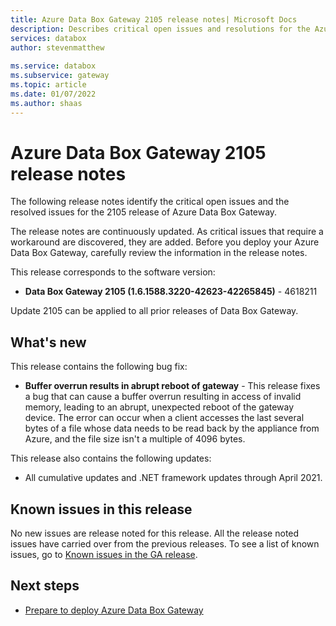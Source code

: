 ```yaml
---
title: Azure Data Box Gateway 2105 release notes| Microsoft Docs
description: Describes critical open issues and resolutions for the Azure Data Box Gateway running 2105 release.
services: databox
author: stevenmatthew
 
ms.service: databox
ms.subservice: gateway
ms.topic: article
ms.date: 01/07/2022
ms.author: shaas
---
```


# Azure Data Box Gateway 2105 release notes

The following release notes identify the critical open issues and the resolved issues for the 2105 release of Azure Data Box Gateway.

The release notes are continuously updated. As critical issues that require a workaround are discovered, they are added. Before you deploy your Azure Data Box Gateway, carefully review the information in the release notes.  

This release corresponds to the software version:

- **Data Box Gateway 2105 (1.6.1588.3220-42623-42265845)** - 4618211

Update 2105 can be applied to all prior releases of Data Box Gateway.

## What's new

This release contains the following bug fix:

- **Buffer overrun results in abrupt reboot of gateway** - This release fixes a bug that can cause a buffer overrun resulting in access of invalid memory, leading to an abrupt, unexpected reboot of the gateway device. The error can occur when a client accesses the last several bytes of a file whose data needs to be read back by the appliance from Azure, and the file size isn't a multiple of 4096 bytes.

This release also contains the following updates:

- All cumulative updates and .NET framework updates through April 2021.

## Known issues in this release

No new issues are release noted for this release. All the release noted issues have carried over from the previous releases. To see a list of known issues, go to [Known issues in the GA release](data-box-gateway-release-notes.md#known-issues-in-ga-release).

## Next steps

- [Prepare to deploy Azure Data Box Gateway](data-box-gateway-deploy-prep.md)
